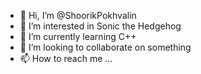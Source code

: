 - 👋 Hi, I’m @ShoorikPokhvalin
- 👀 I’m interested in Sonic the Hedgehog
- 🌱 I’m currently learning C++
- 💞️ I’m looking to collaborate on something
- 📫 How to reach me ... 

<!---
ShoorikPokhvalin/ShoorikPokhvalin is a ✨ special ✨ repository because its `README.md` (this file) appears on your GitHub profile.
You can click the Preview link to take a look at your changes.
--->
